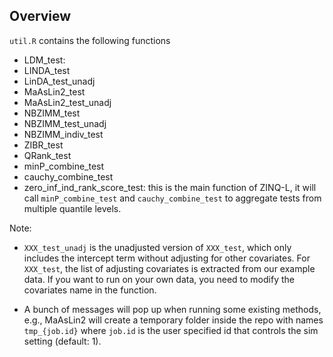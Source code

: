 ## Overview
`util.R` contains the following functions
* LDM_test:
* LINDA_test
* LinDA_test_unadj
* MaAsLin2_test
* MaAsLin2_test_unadj 
* NBZIMM_test
* NBZIMM_test_unadj
* NBZIMM_indiv_test
* ZIBR_test
* QRank_test
* minP_combine_test
* cauchy_combine_test
* zero_inf_ind_rank_score_test: this is the main function of ZINQ-L, it will call `minP_combine_test` and `cauchy_combine_test` to aggregate tests from multiple quantile levels.

Note: 
* `XXX_test_unadj` is the unadjusted version of `XXX_test`, which only includes the intercept term without adjusting for other covariates. For `XXX_test`, the list of adjusting covariates is extracted from our example data. If you want to run on your own data, you need to modify the covariates name in the function. 

* A bunch of messages will pop up when running some existing methods, e.g., MaAsLin2 will create a temporary folder inside the repo with names `tmp_{job.id}` where `job.id` is the user specified id that controls the sim setting (default: 1).
